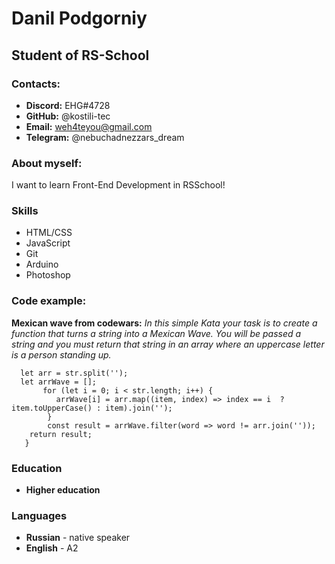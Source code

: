 # Danil Podgorniy

## Student of RS-School

### Contacts:

* **Discord:** EHG#4728
* **GitHub:** @kostili-tec
* **Email:** weh4teyou@gmail.com
* **Telegram:** @nebuchadnezzars_dream


### About myself:

I want to learn Front-End Development in RSSchool!

### Skills

* HTML/CSS
* JavaScript
* Git
* Arduino
* Photoshop

### Code example:

__Mexican wave from codewars:__  _In this simple Kata your task is to create a function that turns a string into a Mexican Wave. You will be passed a string and you must return that string in an array where an uppercase letter is a person standing up._ 

```function wave(str){
  let arr = str.split('');
  let arrWave = [];
       for (let i = 0; i < str.length; i++) {
          arrWave[i] = arr.map((item, index) => index == i  ? item.toUpperCase() : item).join('');     
        }       
        const result = arrWave.filter(word => word != arr.join(''));
    return result; 
   }
```

### Education

* **Higher education**

### Languages
* **Russian** - native speaker
* **English** - A2  